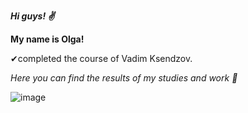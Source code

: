 ***Hi guys! ✌***

**My name is Olga!**

✔completed the course of Vadim Ksendzov.

_Here you can find the results of my studies and work 🧠_

 ![image](https://user-images.githubusercontent.com/93606758/154672368-684825cf-9f81-440b-b278-8a8b4ed5de68.png)
